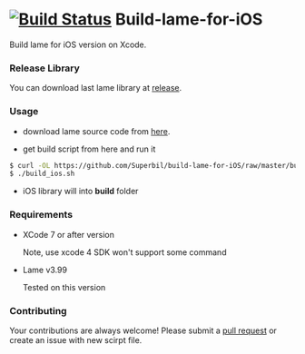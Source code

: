 [![Build Status](https://travis-ci.org/Superbil/build-lame-for-iOS.svg)](https://travis-ci.org/Superbil/build-lame-for-iOS)
Build-lame-for-iOS
==================

Build lame for iOS version on Xcode.

### Release Library

You can download last lame library at [release](https://github.com/Superbil/build-lame-for-iOS/releases/latest).

### Usage

- download lame source code from [here](http://lame.sourceforge.net/).

- get build script from here and run it

```` bash
$ curl -OL https://github.com/Superbil/build-lame-for-iOS/raw/master/build_ios.sh
$ ./build_ios.sh
````

* iOS library will into **build** folder

### Requirements

* XCode 7 or after version

    Note, use xcode 4 SDK won't support some command

* Lame v3.99

    Tested on this version

### Contributing

Your contributions are always welcome! Please submit a [pull request](https://help.github.com/articles/using-pull-requests/) or create an issue with new scirpt file.
